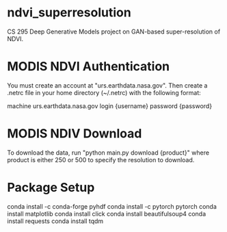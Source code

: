 # ndvi_superresolution
CS 295 Deep Generative Models project on GAN-based super-resolution of NDVI.

# MODIS NDVI Authentication
You must create an account at "urs.earthdata.nasa.gov". Then create a .netrc file in your home directory (~/.netrc) 
with the following format:

machine urs.earthdata.nasa.gov
  login {username}
  password {password}

# MODIS NDIV Download
To download the data, run "python main.py download {product}" where product is either 250 or 500 to specify the 
resolution to download.

# Package Setup
conda install -c conda-forge pyhdf
conda install -c pytorch pytorch
conda install matplotlib
conda install click
conda install beautifulsoup4
conda install requests
conda install tqdm
